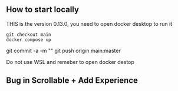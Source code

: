 ## How to start locally
THIS is the version 0.13.0, you need to open docker desktop to run it
```
git checkout main
docker compose up
```
git commit -a -m ""
git push origin main:master

Do not use WSL and remeber to open docker destop
## Bug in Scrollable + Add Experience